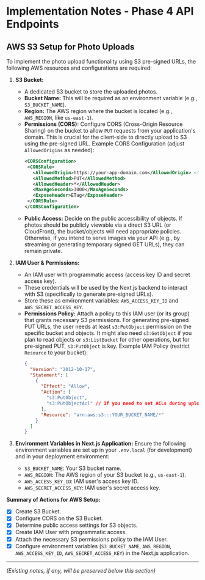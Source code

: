 # Implementation Notes - Phase 4 API Endpoints

## AWS S3 Setup for Photo Uploads

To implement the photo upload functionality using S3 pre-signed URLs, the following AWS resources and configurations are required:

1.  **S3 Bucket:**

    - A dedicated S3 bucket to store the uploaded photos.
    - **Bucket Name:** This will be required as an environment variable (e.g., `S3_BUCKET_NAME`).
    - **Region:** The AWS region where the bucket is located (e.g., `AWS_REGION`, like `us-east-1`).
    - **Permissions (CORS):** Configure CORS (Cross-Origin Resource Sharing) on the bucket to allow `PUT` requests from your application's domain. This is crucial for the client-side to directly upload to S3 using the pre-signed URL.
      Example CORS Configuration (adjust `AllowedOrigins` as needed):
      ```xml
      <CORSConfiguration>
       <CORSRule>
         <AllowedOrigin>https://your-app-domain.com</AllowedOrigin> <!-- Or http://localhost:3000 for dev -->
         <AllowedMethod>PUT</AllowedMethod>
         <AllowedHeader>*</AllowedHeader>
         <MaxAgeSeconds>3000</MaxAgeSeconds>
         <ExposeHeader>ETag</ExposeHeader>
       </CORSRule>
      </CORSConfiguration>
      ```
    - **Public Access:** Decide on the public accessibility of objects. If photos should be publicly viewable via a direct S3 URL (or CloudFront), the bucket/objects will need appropriate policies. Otherwise, if you intend to serve images via your API (e.g., by streaming or generating temporary signed GET URLs), they can remain private.

2.  **IAM User & Permissions:**

    - An IAM user with programmatic access (access key ID and secret access key).
    - These credentials will be used by the Next.js backend to interact with S3 (specifically to generate pre-signed URLs).
    - Store these as environment variables: `AWS_ACCESS_KEY_ID` and `AWS_SECRET_ACCESS_KEY`.
    - **Permissions Policy:** Attach a policy to this IAM user (or its group) that grants necessary S3 permissions. For generating pre-signed PUT URLs, the user needs at least `s3:PutObject` permission on the specific bucket and objects. It might also need `s3:GetObject` if you plan to read objects or `s3:ListBucket` for other operations, but for pre-signed PUT, `s3:PutObject` is key.
      Example IAM Policy (restrict `Resource` to your bucket):
      ```json
      {
        "Version": "2012-10-17",
        "Statement": [
          {
            "Effect": "Allow",
            "Action": [
              "s3:PutObject",
              "s3:PutObjectAcl" // If you need to set ACLs during upload
            ],
            "Resource": "arn:aws:s3:::YOUR_BUCKET_NAME/*"
          }
        ]
      }
      ```

3.  **Environment Variables in Next.js Application:**
    Ensure the following environment variables are set up in your `.env.local` (for development) and in your deployment environment:
    - `S3_BUCKET_NAME`: Your S3 bucket name.
    - `AWS_REGION`: The AWS region of your S3 bucket (e.g., `us-east-1`).
    - `AWS_ACCESS_KEY_ID`: IAM user's access key ID.
    - `AWS_SECRET_ACCESS_KEY`: IAM user's secret access key.

**Summary of Actions for AWS Setup:**

- [x] Create S3 Bucket.
- [x] Configure CORS on the S3 Bucket.
- [x] Determine public access settings for S3 objects.
- [x] Create IAM User with programmatic access.
- [x] Attach the necessary S3 permissions policy to the IAM User.
- [x] Configure environment variables (`S3_BUCKET_NAME`, `AWS_REGION`, `AWS_ACCESS_KEY_ID`, `AWS_SECRET_ACCESS_KEY`) in the Next.js application.

---

_(Existing notes, if any, will be preserved below this section)_
